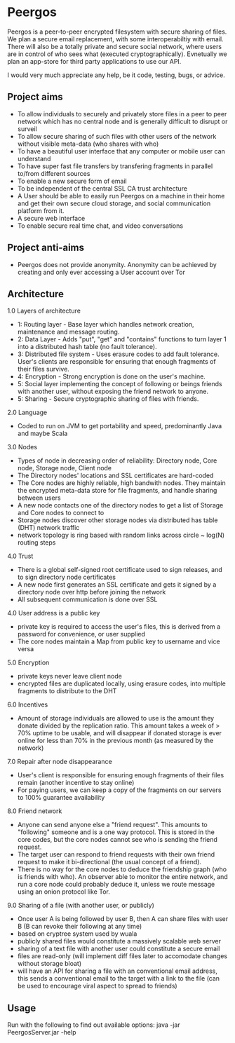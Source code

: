 Peergos
========

Peergos is a peer-to-peer encrypted filesystem with secure sharing of files. We plan a secure email replacement, with some interoperabiltiy with email. There will also be a totally private and secure social network, where users are in control of who sees what (executed cryptographically). Evnetually we plan an app-store for third party applications to use our API. 

I would very much appreciate any help, be it code, testing, bugs, or advice. 

Project aims
------------
 - To allow individuals to securely and privately store files in a peer to peer network which has no central node and is generally difficult to disrupt or surveil
 - To allow secure sharing of such files with other users of the network without visible meta-data (who shares with who)
 - To have a beautiful user interface that any computer or mobile user can understand
 - To have super fast file transfers by transfering fragments in parallel to/from different sources
 - To enable a new secure form of email
 - To be independent of  the central SSL CA trust architecture
 - A User should be able to easily run Peergos on a machine in their home and get their own secure cloud storage, and social communication platform from it. 
 - A secure web interface
 - To enable secure real time chat, and video conversations

Project anti-aims
-----------------
 - Peergos does not provide anonymity. Anonymity can be achieved by creating and only ever accessing a User account over Tor

Architecture
------------
1.0 Layers of architecture
 - 1: Routing layer - Base layer which handles network creation, maintenance and message routing.
 - 2: Data Layer - Adds "put", "get" and "contains" functions to turn layer 1 into a distributed hash table (no fault tolerance).
 - 3: Distributed file system - Uses erasure codes to add fault tolerance. User's clients are responsible for ensuring that enough fragments of their files survive.
 - 4: Encryption - Strong encryption is done on the user's machine. 
 - 5: Social layer implementing the concept of following or beings friends with another user, without exposing the friend network to anyone.
 - 5: Sharing - Secure cryptographic sharing of files with friends.

2.0 Language
 - Coded to run on JVM to get portability and speed, predominantly Java and maybe Scala

3.0 Nodes
 - Types of node in decreasing order of reliability: Directory node, Core node, Storage node, Client node
 - The Directory nodes' locations and SSL certificates are hard-coded
 - The Core nodes are highly reliable, high bandwith nodes. They maintain the encrypted meta-data store for file fragments, and handle sharing between users
 - A new node contacts one of the directory nodes to get a list of Storage and Core nodes to connect to
 - Storage nodes discover other storage nodes via distributed has table (DHT) network traffic
 - network topology is ring based with random links across circle ~ log(N) routing steps

4.0 Trust
 - There is a global self-signed root certificate used to sign releases, and to sign directory node certificates
 - A new node first generates an SSL certificate and gets it signed by a directory node over http before joining the network
 - All subsequent communication is done over SSL

4.0 User address is a public key
 - private key is required to access the user's files, this is derived from a password for convenience, or user supplied
 - The core nodes maintain a Map from public key to username and vice versa

5.0 Encryption
 - private keys never leave client node
 - encrypted files are duplicated locally, using erasure codes, into multiple fragments to distribute to the DHT

6.0 Incentives
 - Amount of storage individuals are allowed to use is the amount they donate divided by the replication ratio. This amount takes a week of > 70% uptime to be usable, and will disappear if donated storage is ever online for less than 70% in the previous month (as measured by the network)

7.0 Repair after node disappearance
 - User's client is responsible for ensuring enough fragments of their files remain (another incentive to stay online)
 - For paying users, we can keep a copy of the fragments on our servers to 100% guarantee availability

8.0 Friend network
 - Anyone can send anyone else a "friend request". This amounts to "following" someone and is a one way protocol. This is stored in the core codes, but the core nodes cannot see who is sending the friend request. 
 - The target user can respond to friend requests with their own friend request to make it bi-directional (the usual concept of a friend). 
 - There is no way for the core nodes to deduce the friendship graph (who is friends with who). An observer able to monitor the entire network, and run a core node could probably deduce it, unless we route message using an onion protocol like Tor.

9.0 Sharing of a file (with another user, or publicly)
 - Once user A is being followed by user B, then A can share files with user B (B can revoke their following at any time)
 - based on cryptree system used by wuala
 - publicly shared files would constitute a massively scalable web server
 - sharing of a text file with another user could constitute a secure email
 - files are read-only (will implement diff files later to accomodate changes without storage bloat)
 - will have an API for sharing a file with an conventional email address, this sends a conventional email to the target with a link to the file (can be used to encourage viral aspect to spread to friends)

Usage
-----
Run with the following to find out available options:
java -jar PeergosServer.jar -help
